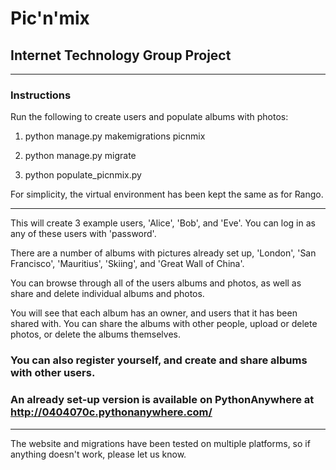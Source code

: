 # Pic'n'mix
## Internet Technology Group Project

---

### Instructions

Run the following to create users and populate albums with photos:

1. python manage.py makemigrations picnmix

2. python manage.py migrate

3. python populate_picnmix.py

For simplicity, the virtual environment has been kept the same as for Rango.

---

This will create 3 example users, 'Alice', 'Bob', and 'Eve'. You can log in as any of these users with 'password'.

There are a number of albums with pictures already set up, 'London', 'San Francisco', 'Mauritius', 'Skiing', and 'Great Wall of China'.

You can browse through all of the users albums and photos, as well as share and delete individual albums and photos.

You will see that each album has an owner, and users that it has been shared with. You can share the albums with other people, upload or delete photos, or delete the albums themselves.

### You can also register yourself, and create and share albums with other users.

### An already set-up version is available on PythonAnywhere at <http://0404070c.pythonanywhere.com/>
---
The website and migrations have been tested on multiple platforms, so if anything doesn't work, please let us know.
